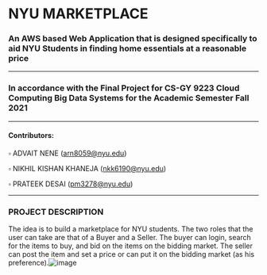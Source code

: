 # NYU MARKETPLACE
### An AWS based Web Application that is designed specifically to aid NYU Students in finding home essentials at a reasonable price
***
### In accordance with the Final Project for CS-GY 9223 Cloud Computing Big Data Systems for the Academic Semester Fall 2021
***
#### Contributors:  
  ▫️ ADVAIT NENE (arn8059@nyu.edu)
  
  ▫️ NIKHIL KISHAN KHANEJA (nkk6190@nyu.edu)
  
  ▫️ PRATEEK DESAI (pm3278@nyu.edu)
***
### PROJECT DESCRIPTION
The idea is to build a marketplace for NYU students. The two roles that the user can take are that of a Buyer and a Seller. The buyer can login, search for the items to buy, and bid on the items on the bidding market. The seller can post the item and set a price or can put it on the bidding market (as his preference).![image](https://user-images.githubusercontent.com/36797736/147299751-bc7f1467-d64f-486f-9f90-8efe39007289.png)
